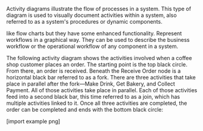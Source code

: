 Activity diagrams illustrate the flow of processes in a system. This type of diagram is used to visually document activities within a system, also referred to as a system's procedures or dynamic components.

like flow charts but they have some enhanced functionality.
Represent workflows in a graphical way. They can be used to describe the business workflow or the operational workflow of any component in a system.


The following activity diagram shows the activities involved when a coffee shop customer places an order. The starting point is the top black circle. From there, an order is received. Beneath the Receive Order node is a horizontal black bar referred to as a fork. There are three activities that take place in parallel after the fork—Make Drink, Get Bakery, and Collect Payment. All of those activities take place in parallel. Each of those activities feed into a second black bar, this time referred to as a join, which has multiple activities linked to it. Once all three activities are completed, the order can be completed and ends with the bottom black circle: 

[import example png]

